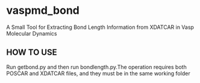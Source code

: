 # vaspmd_bond
A Small Tool for Extracting Bond Length Information from XDATCAR in Vasp Molecular Dynamics
## HOW TO USE
Run getbond.py and then run bondlength.py.The operation requires both POSCAR and XDATCAR files, and they must be in the same working folder
